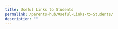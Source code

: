 ```yaml
---
title: Useful Links to Students
permalink: /parents-hub/Useful-Links-to-Students/
description: ""
---
```

